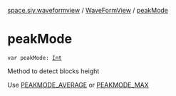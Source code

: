 [space.siy.waveformview](../index.md) / [WaveFormView](index.md) / [peakMode](./peak-mode.md)

# peakMode

`var peakMode: `[`Int`](https://kotlinlang.org/api/latest/jvm/stdlib/kotlin/-int/index.html)

Method to detect blocks height

Use [PEAKMODE_AVERAGE](-p-e-a-k-m-o-d-e_-a-v-e-r-a-g-e.md) or [PEAKMODE_MAX](-p-e-a-k-m-o-d-e_-m-a-x.md)

